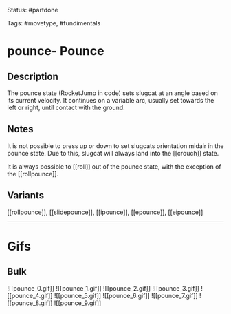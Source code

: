 Status: #partdone 

Tags: #movetype, #fundimentals

# pounce- Pounce
## Description
The pounce state (RocketJump in code) sets slugcat at an angle based on its current velocity. It continues on a variable arc, usually set towards the left or right, until contact with the ground.

## Notes
It is not possible to press up or down to set slugcats orientation midair in the pounce state. Due to this, slugcat will always land into the [[crouch]] state.

It is always possible to [[roll]] out of the pounce state, with the exception of the [[rollpounce]].

## Variants
[[rollpounce]], [[slidepounce]], [[ipounce]], [[epounce]], [[eipounce]]

___
# Gifs
## Bulk
![[pounce_0.gif]]
![[pounce_1.gif]]
![[pounce_2.gif]]
![[pounce_3.gif]]
![[pounce_4.gif]]
![[pounce_5.gif]]
![[pounce_6.gif]]
![[pounce_7.gif]]
![[pounce_8.gif]]
![[pounce_9.gif]]